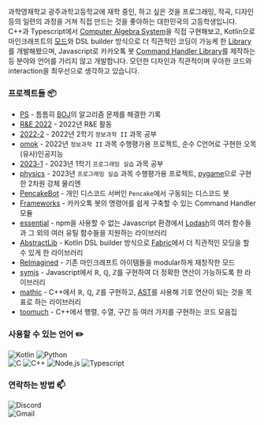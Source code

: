 과학영재학교 광주과학고등학교에 재학 중인, 하고 싶은 것을 프로그래밍, 작곡, 디자인 등의 일련의 과정을 거쳐 직접 만드는 것을 좋아하는 대한민국의 고등학생입니다. C++과 Typescript에서 [Computer Algebra System](https://github.com/math-bundle)을 직접 구현해보고, Kotlin으로 마인크래프트의 [모드](https://github.com/Rhseung/ReImagined)와 DSL builder 방식으로 더 직관적인 코딩이 가능케 한 [Library](https://github.com/minecraft-stuffs/AbstractLib)를 개발해봤으며, Javascript로 카카오톡 봇 [Command Handler Library](https://github.com/dalmeum-bot/Frameworks)를 제작하는 등 분야와 언어를 가리지 않고 개발합니다. 모던한 디자인과 직관적이며 우아한 코드와 interaction을 최우선으로 생각하고 있습니다.

### 프로젝트들 📦

- [PS](https://github.com/Rhseung/ps) - 틈틈히 [BOJ](https://boj.kr)의 알고리즘 문제를 해결한 기록
- [R&E 2022](https://github.com/gsa-projects/2022-rne) - 2022년 R&E 활동
- [2022-2](https://github.com/gsa-projects/2022-2) - 2022년 2학기 `정보과학 II` 과목 공부
- [omok](https://github.com/gsa-projects/assignments/tree/main/omok/stupid_omok) - 2022년 `정보과학 II` 과목 수행평가용 프로젝트, 순수 C언어로 구현한 오목 (유사)인공지능
- [2023-1](https://github.com/gsa-projects/2023-1) - 2023년 1학기 `프로그래밍 실습` 과목 공부
- [physics](https://github.com/gsa-projects/assignments/tree/main/physics) - 2023년 `프로그래밍 실습` 과목 수행평가용 프로젝트, [pygame](https://www.pygame.org/)으로 구현한 2차원 강체 물리엔
- [PencakeBot](https://github.com/dalmeum-bot/PencakeBot) - 개인 디스코드 서버인 `Pencake`에서 구동되는 디스코드 봇
- [Frameworks](https://github.com/dalmeum-bot/Frameworks) - 카카오톡 봇의 명령어를 쉽게 구축할 수 있는 Command Handler 모듈
- [essential](https://github.com/rhseung/essential) - npm을 사용할 수 없는 Javascript 환경에서 [Lodash](https://github.com/lodash/lodash)의 여러 함수들과 그 외의 여러 유틸 함수들을 지원하는 라이브러리
- [AbstractLib](https://github.com/minecraft-stuffs/AbstractLib) - Kotlin DSL builder 방식으로 [Fabric](https://fabricmc.net/)에서 더 직관적인 모딩을 할 수 있게 한 라이브러리
- [ReImagined](https://github.com/minecraft-stuffs/ReImagined) - 기존 마인크래프트 아이템들을 modular하게 재창작한 모드
- [symjs](https://github.com/dalmeum-bot/symjs) - Javascript에서 ℝ, ℚ, ℤ를 구현하여 더 정확한 연산이 가능하도록 한 라이브러리
- [mathic](https://github.com/rhseung/mathic) - C++에서 ℝ, ℚ, ℤ를 구현하고, [AST](https://en.wikipedia.org/wiki/Abstract_syntax_tree)를 사용해 기호 연산이 되는 것을 목표로 하는 라이브러리
- [toomuch](https://github.com/math-bundle/toomuch) - C++에서 행렬, 수열, 구간 등 여러 가지를 구현하는 코드 모음집 

### 사용할 수 있는 언어 ✏️

  ![Kotlin](https://img.shields.io/badge/Kotlin-7F52FF?style=for-the-badge&logo=Kotlin&logoColor=white)
  ![Python](https://img.shields.io/badge/Python-3776AB?style=for-the-badge&logo=Python&logoColor=white)  
  ![C](https://img.shields.io/badge/c-34475C?style=for-the-badge&logo=c&logoColor=white)
  ![C++](https://img.shields.io/badge/c++-00599C?style=for-the-badge&logo=c%2B%2B&logoColor=white)
  ![Node.js](https://img.shields.io/badge/Node.js-44883e?style=for-the-badge&logo=Node.JS&logoColor=white)
  ![Typescript](https://img.shields.io/badge/TypeScript-3178C6?style=for-the-badge&logo=TypeScript&logoColor=white)  

### 연락하는 방법 📫

  ![Discord](https://img.shields.io/badge/Discord-rhseung-5865F2?style=for-the-badge&logo=Discord&logoColor=white)  
  ![Gmail](https://img.shields.io/badge/Gmail-rhseungg%40gmail.com-EA4335?style=for-the-badge&logo=Gmail&logoColor=white)

